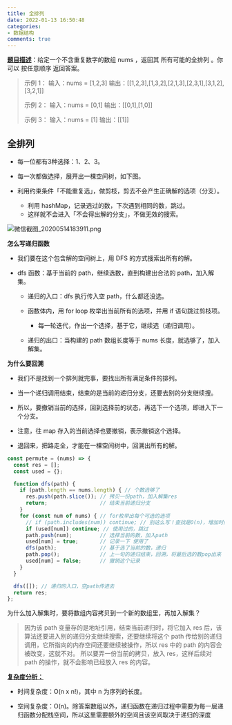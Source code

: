 ```yaml
---
title: 全排列
date: 2022-01-13 16:50:48
categories:
- 数据结构
comments: true
---
```


[**题目描述**](https://leetcode-cn.com/problems/permutations/)：给定一个不含重复数字的数组 nums ，返回其 所有可能的全排列 。你可以 按任意顺序 返回答案。
<!-- more -->

> 示例 1：
> 输入：nums = [1,2,3]
> 输出：[[1,2,3],[1,3,2],[2,1,3],[2,3,1],[3,1,2],[3,2,1]]
>
> 示例 2：
> 输入：nums = [0,1]
> 输出：[[0,1],[1,0]]
>
> 示例 3：
> 输入：nums = [1]
> 输出：[[1]]



## 全排列

- 每一位都有3种选择：1、2、3。

- 每一次都做选择，展开出一棵空间树，如下图。

- 利用约束条件「不能重复选」，做剪枝，剪去不会产生正确解的选项（分支）。
  - 利用 hashMap，记录选过的数，下次遇到相同的数，跳过。
  - 这样就不会进入「不会得出解的分支」，不做无效的搜索。

![微信截图_20200514183911.png](https://pic.leetcode-cn.com/aa061a6233fa2bd640b4e1416c12dceceb0c4b4e6f2610240740a3cb6ea1496c-%E5%BE%AE%E4%BF%A1%E6%88%AA%E5%9B%BE_20200514183911.png)

**怎么写递归函数**

- 我们要在这个包含解的空间树上，用 DFS 的方式搜索出所有的解。

- dfs 函数：基于当前的 path，继续选数，直到构建出合法的 path，加入解集。
  - 递归的入口：dfs 执行传入空 path，什么都还没选。

  - 函数体内，用 for loop 枚举出当前所有的选项，并用 if 语句跳过剪枝项。
    - 每一轮迭代，作出一个选择，基于它，继续选（递归调用）。
  - 递归的出口：当构建的 path 数组长度等于 nums 长度，就选够了，加入解集。

**为什么要回溯**

- 我们不是找到一个排列就完事，要找出所有满足条件的排列。

- 当一个递归调用结束，结束的是当前的递归分支，还要去别的分支继续搜。

- 所以，要撤销当前的选择，回到选择前的状态，再选下一个选项，即进入下一个分支。

- 注意，往 map 存入的当前选择也要撤销，表示撤销这个选择。

- 退回来，把路走全，才能在一棵空间树中，回溯出所有的解。

```js
const permute = (nums) => {
  const res = [];
  const used = {};

  function dfs(path) {
    if (path.length == nums.length) { // 个数选够了
      res.push(path.slice()); // 拷贝一份path，加入解集res
      return;                 // 结束当前递归分支
    }
    for (const num of nums) { // for枚举出每个可选的选项
      // if (path.includes(num)) continue; // 别这么写！查找是O(n)，增加时间复杂度
      if (used[num]) continue; // 使用过的，跳过
      path.push(num);         // 选择当前的数，加入path
      used[num] = true;       // 记录一下 使用了
      dfs(path);              // 基于选了当前的数，递归
      path.pop();             // 上一句的递归结束，回溯，将最后选的数pop出来
      used[num] = false;      // 撤销这个记录
    }
  }

  dfs([]); // 递归的入口，空path传进去
  return res;
};
```

为什么加入解集时，要将数组内容拷贝到一个新的数组里，再加入解集？

> 因为该 path 变量存的是地址引用，结束当前递归时，将它加入 res 后，该算法还要进入别的递归分支继续搜索，还要继续将这个 path 传给别的递归调用，它所指向的内存空间还要继续被操作，所以 res 中的 path 的内容会被改变，这就不对。
> 所以要弄一份当前的拷贝，放入 res，这样后续对 path 的操作，就不会影响已经放入 res 的内容。



**[复杂度分析：](https://leetcode-cn.com/problems/permutations/solution/quan-pai-lie-by-leetcode-solution-2/)**

- 时间复杂度：O(n x n!)，其中 n 为序列的长度。

- 空间复杂度：O(n)。除答案数组以外，递归函数在递归过程中需要为每一层递归函数分配栈空间，所以这里需要额外的空间且该空间取决于递归的深度
